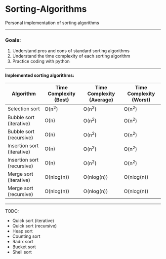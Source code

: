 # Sorting-Algorithms

Personal implementation of sorting algorithms

---

### **Goals:**

1. Understand pros and cons of standard sorting algorithms
2. Understand the time complexity of each sorting algorithm
3. Practice coding with python

---

**Implemented sorting algorithms:**

| Algorithm                  | Time Complexity (Best) | Time Complexity (Average) | Time Complexity (Worst) |
| -------------------------- | ---------------------- | ------------------------- | ----------------------- |
| Selection sort             | O(n<sup>2</sup>)       | O(n<sup>2</sup>)          | O(n<sup>2</sup>)        |
| Bubble sort (iterative)    | O(n)                   | O(n<sup>2</sup>)          | O(n<sup>2</sup>)        |
| Bubble sort (recursive)    | O(n)                   | O(n<sup>2</sup>)          | O(n<sup>2</sup>)        |
| Insertion sort (iterative) | O(n)                   | O(n<sup>2</sup>)          | O(n<sup>2</sup>)        |
| Insertion sort (recursive) | O(n)                   | O(n<sup>2</sup>)          | O(n<sup>2</sup>)        |
| Merge sort (iterative)     | O(nlog(n))             | O(nlog(n))                | O(nlog(n))              |
| Merge sort (recursive)     | O(nlog(n))             | O(nlog(n))                | O(nlog(n))              |

---

TODO:

- Quick sort (iterative)
- Quick sort (recursive)
- Heap sort
- Counting sort
- Radix sort
- Bucket sort
- Shell sort
